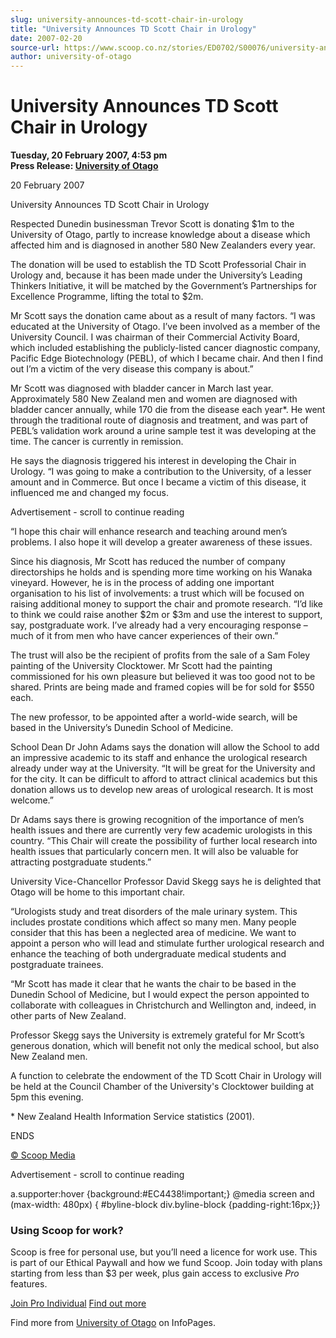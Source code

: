 ```yaml
---
slug: university-announces-td-scott-chair-in-urology
title: "University Announces TD Scott Chair in Urology"
date: 2007-02-20
source-url: https://www.scoop.co.nz/stories/ED0702/S00076/university-announces-td-scott-chair-in-urology.htm
author: university-of-otago
---
```

University Announces TD Scott Chair in Urology
==============================================

**Tuesday, 20 February 2007, 4:53 pm**  
**Press Release: [University of Otago](https://info.scoop.co.nz/University_of_Otago)**

20 February 2007

  
University Announces TD Scott Chair in Urology

  
Respected Dunedin businessman Trevor Scott is donating $1m to the University of Otago, partly to increase knowledge about a disease which affected him and is diagnosed in another 580 New Zealanders every year.

The donation will be used to establish the TD Scott Professorial Chair in Urology and, because it has been made under the University’s Leading Thinkers Initiative, it will be matched by the Government’s Partnerships for Excellence Programme, lifting the total to $2m.

Mr Scott says the donation came about as a result of many factors. “I was educated at the University of Otago. I’ve been involved as a member of the University Council. I was chairman of their Commercial Activity Board, which included establishing the publicly-listed cancer diagnostic company, Pacific Edge Biotechnology (PEBL), of which I became chair. And then I find out I’m a victim of the very disease this company is about.”

Mr Scott was diagnosed with bladder cancer in March last year. Approximately 580 New Zealand men and women are diagnosed with bladder cancer annually, while 170 die from the disease each year\*. He went through the traditional route of diagnosis and treatment, and was part of PEBL’s validation work around a urine sample test it was developing at the time. The cancer is currently in remission.

He says the diagnosis triggered his interest in developing the Chair in Urology. “I was going to make a contribution to the University, of a lesser amount and in Commerce. But once I became a victim of this disease, it influenced me and changed my focus.

Advertisement - scroll to continue reading





“I hope this chair will enhance research and teaching around men’s problems. I also hope it will develop a greater awareness of these issues.

Since his diagnosis, Mr Scott has reduced the number of company directorships he holds and is spending more time working on his Wanaka vineyard. However, he is in the process of adding one important organisation to his list of involvements: a trust which will be focused on raising additional money to support the chair and promote research. “I’d like to think we could raise another $2m or $3m and use the interest to support, say, postgraduate work. I’ve already had a very encouraging response – much of it from men who have cancer experiences of their own.”

The trust will also be the recipient of profits from the sale of a Sam Foley painting of the University Clocktower. Mr Scott had the painting commissioned for his own pleasure but believed it was too good not to be shared. Prints are being made and framed copies will be for sold for $550 each.

The new professor, to be appointed after a world-wide search, will be based in the University’s Dunedin School of Medicine.

School Dean Dr John Adams says the donation will allow the School to add an impressive academic to its staff and enhance the urological research already under way at the University. “It will be great for the University and for the city. It can be difficult to afford to attract clinical academics but this donation allows us to develop new areas of urological research. It is most welcome.”

Dr Adams says there is growing recognition of the importance of men’s health issues and there are currently very few academic urologists in this country. “This Chair will create the possibility of further local research into health issues that particularly concern men. It will also be valuable for attracting postgraduate students.”

University Vice-Chancellor Professor David Skegg says he is delighted that Otago will be home to this important chair.

“Urologists study and treat disorders of the male urinary system. This includes prostate conditions which affect so many men. Many people consider that this has been a neglected area of medicine. We want to appoint a person who will lead and stimulate further urological research and enhance the teaching of both undergraduate medical students and postgraduate trainees.

“Mr Scott has made it clear that he wants the chair to be based in the Dunedin School of Medicine, but I would expect the person appointed to collaborate with colleagues in Christchurch and Wellington and, indeed, in other parts of New Zealand.

Professor Skegg says the University is extremely grateful for Mr Scott’s generous donation, which will benefit not only the medical school, but also New Zealand men.

A function to celebrate the endowment of the TD Scott Chair in Urology will be held at the Council Chamber of the University's Clocktower building at 5pm this evening.

\* New Zealand Health Information Service statistics (2001).

  
ENDS

[© Scoop Media](http://www.scoop.co.nz/about/terms.html)  

Advertisement - scroll to continue reading



a.supporter:hover {background:#EC4438!important;} @media screen and (max-width: 480px) { #byline-block div.byline-block {padding-right:16px;}}

### Using Scoop for work?

Scoop is free for personal use, but you’ll need a licence for work use. This is part of our Ethical Paywall and how we fund Scoop. Join today with plans starting from less than $3 per week, plus gain access to exclusive _Pro_ features.  
  
[Join Pro Individual](https://pro.scoop.co.nz/Individual/?from=ProIn24) [Find out more](https://pro.scoop.co.nz/using-scoop-for-work/?from=ProIn24)

Find more from [University of Otago](https://info.scoop.co.nz/University_of_Otago) on InfoPages.